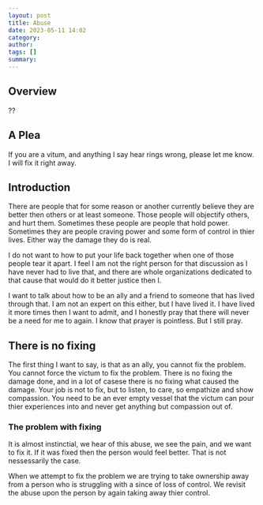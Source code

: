 ```yaml
---
layout: post
title: Abuse
date: 2023-05-11 14:02
category: 
author: 
tags: []
summary: 
---
```


## Overview

??

## A Plea

If you are a vitum, and anything I say hear rings wrong, please let me know. I will fix it right away.

## Introduction

There are people that for some reason or another currently believe they are better then others or at least someone. Those people will objectify others, and hurt them. Sometimes these people are people that hold power. Sometimes they are people craving power and some form of control in thier lives. Either way the damage they do is real.

I do not want to how to put your life back together when one of those people tear it apart. I feel I am not the right person for that discussion as I have never had to live that, and there are whole organizations dedicated to that cause that would do it better justice then I.

I want to talk about how to be an ally and a friend to someone that has lived through that. I am not an expert on this either, but I have lived it. I have lived it more times then I want to admit, and I honestly pray that there will never be a need for me to again. I know that prayer is pointless. But I still pray.

## There is no fixing

The first thing I want to say, is that as an ally, you cannot fix the problem. You cannot force the victum to fix the problem. There is no fixing the damage done, and in a lot of casese there is no fixing what caused the damage. Your job is not to fix, but to listen, to care, so empathize and show compassion. You need to be an ever empty vessel that the victum can pour thier experiences into and never get anything but compassion out of.

### The problem with fixing

It is almost instinctial, we hear of this abuse, we see the pain, and we want to fix it. If it was fixed then the person would feel better. That is not nessessarily the case.

When we attempt to fix the problem we are trying to take ownership away from a person who is struggling with a since of loss of control. We revisit the abuse upon the person by again taking away thier control.